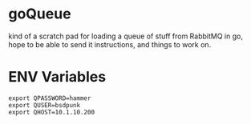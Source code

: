 # goQueue

kind of a scratch pad for loading a queue of stuff from RabbitMQ in go, hope to be able to send it instructions, and things to work on.

# ENV Variables

```
export QPASSWORD=hammer
export QUSER=bsdpunk
export QHOST=10.1.10.200
```

